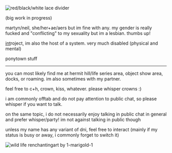 ![red/black/white lace divider](https://64.media.tumblr.com/876ba7ab2f5b7f776e2799ed103ecf4d/035ab0bcb0979d85-b0/s500x750/ae395b6dd6d1f17fdc63dca23b881dbb4c421f90.png)

(big work in progress)

martyn/neil, she/her+ae/aers but im fine with any. my gender is really fucked and "conflicting" to my sexuality but im a lesbian. thumbs up!

[int](https://antifandom.com/the-life-series/wiki/InTheLittleWood#3rd_Life_(Season_1))roject, im also the host of a system. very much disabled (physical and mental)

ponytown stuff
***
you can most likely find me at hermit hill/life series area, object show area, docks, or roaming. im also sometimes with my partner.

feel free to c+h, crown, kiss, whatever. please whisper crowns :)

i am commonly offtab and do not pay attention to public chat, so please whisper if you want to talk. 

on the same topic, i do not necessarily enjoy talking in public chat in general and prefer whisper/party! im not against talking in public though

unless my name has any variant of dni, feel free to interact (mainly if my status is busy or away, i commonly forget to switch it)

![wild life renchanting](https://files.catbox.moe/es4ms6.gif)art by 1-marigold-1
